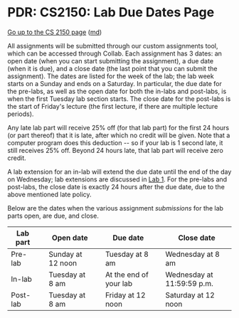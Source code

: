 PDR: CS2150: Lab Due Dates Page
===============================

[Go up to the CS 2150 page](index.html) ([md](index.md))

All assignments will be submitted through our custom assignments tool, which can be accessed through Collab. Each assignment has 3 dates: an open date (when you can start submitting the assignment), a due date (when it is due), and a close date (the last point that you can submit the assignment). The dates are listed for the week of the lab; the lab week starts on a Sunday and ends on a Saturday. In particular, the due date for the pre-labs, as well as the open date for both the in-labs and post-labs, is when the first Tuesday lab section starts. The close date for the post-labs is the start of Friday's lecture (the first lecture, if there are multiple lecture periods).

Any late lab part will receive 25% off (for that lab part) for the first 24 hours (or part thereof) that it is late, after which no credit will be given. Note that a computer program does this deduction -- so if your lab is 1 second late, it still receives 25% off.  Beyond 24 hours late, that lab part will receive zero credit.

A lab extension for an in-lab will extend the due date until the end of the day on Wednesday; lab extensions are discussed in [Lab 1](../labs/lab01/index.html).  For the pre-labs and post-labs, the close date is exactly 24 hours after the due date, due to the above mentioned late policy.

Below are the dates when the various assignment *submissions* for the lab parts open, are due, and close.

| Lab part | | Open date          | | Due date               | | Close date                 |
|----------|-|--------------------|-|------------------------|-|----------------------------|
| Pre-lab  | | Sunday at 12 noon  | | Tuesday at 8 am        | | Wednesday at 8 am          |
| In-lab   | | Tuesday at 8 am    | | At the end of your lab | | Wednesday at 11:59:59 p.m. |
| Post-lab | | Tuesday at 8 am    | | Friday at 12 noon      | | Saturday at 12 noon        |
